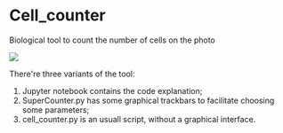 # Cell_counter
Biological tool to count the number of cells on the photo

![](https://j.gifs.com/0YlJZ3.gif)



There're three variants of the tool:
1. Jupyter notebook contains the code explanation;
2. SuperCounter.py has some graphical trackbars to facilitate choosing some parameters;
3. cell_counter.py is an usuall script, without a graphical interface.
